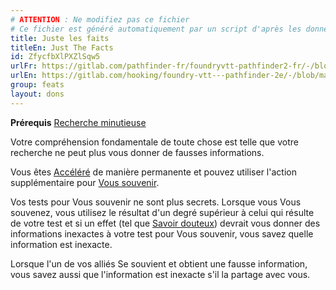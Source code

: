```yaml
---
# ATTENTION : Ne modifiez pas ce fichier
# Ce fichier est généré automatiquement par un script d'après les données du module Foundry VTT officiel et de sa traduction
title: Juste les faits
titleEn: Just The Facts
id: ZfycfbXlPXZlSqw5
urlFr: https://gitlab.com/pathfinder-fr/foundryvtt-pathfinder2-fr/-/blob/master/data/feats/ZfycfbXlPXZlSqw5.htm
urlEn: https://gitlab.com/hooking/foundry-vtt---pathfinder-2e/-/blob/master/packs/data/feats.db/just-the-facts.json
group: feats
layout: dons
---
```

**Prérequis** [Recherche minutieuse](recherche-minutieuse.md)

Votre compréhension fondamentale de toute chose est telle que votre recherche ne peut plus vous donner de fausses informations.

Vous êtes [Accéléré](../conditions/accéléré.md) de manière permanente et pouvez utiliser l'action supplémentaire pour [Vous souvenir](../actions/se-souvenir-connaissance.md).

Vos tests pour Vous souvenir ne sont plus secrets. Lorsque vous Vous souvenez, vous utilisez le résultat d'un degré supérieur à celui qui résulte de votre test et si un effet (tel que [Savoir douteux](savoir-douteux.md)) devrait vous donner des informations inexactes à votre test pour Vous souvenir, vous savez quelle information est inexacte.

Lorsque l'un de vos alliés Se souvient et obtient une fausse information, vous savez aussi que l'information est inexacte s'il la partage avec vous.


